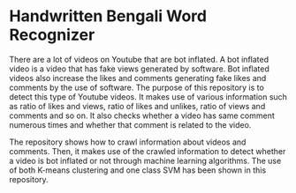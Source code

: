 # Handwritten Bengali Word Recognizer
There are a lot of videos on Youtube that are bot inflated. A bot inflated video is a video that has fake views generated by software. Bot inflated videos also increase the likes and comments generating fake likes and comments by the use of software. The purpose of this repository is to detect this type of Youtube videos. It makes use of various information such as ratio of likes and views, ratio of likes and unlikes, ratio of views and comments and so on. It also checks whether a video has same comment numerous times and whether that comment is related to the video.

The repository shows how to crawl information about videos and comments. Then, it makes use of the crawled information to detect whether a video is bot inflated or not through machine learning algorithms. The use of both K-means clustering and one class SVM has been shown in this repository.
